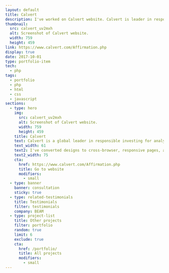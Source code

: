 ```yaml
---
layout: default
title: Calvert
description: I've worked on Calvert website. Calvert is leader in responsible investing for analyzing company performance from finances to environmental policy to diversity.
thumbnail:
  src: calvert_uv2mxh
  alt: Screenshot of Calvert website.
  width: 759
  height: 459
link: https://www.calvert.com/Affirmation.php
display: true
date: 2017-10-01
type: portfolio-item
tech:
  - php
tags:
  - portfolio
  - php
  - html
  - css
  - javascript
sections:
  - type: hero
    img:
      src: calvert_uv2mxh
      alt: Screenshot of Calvert website.
      width: 759
      height: 459
    title: Calvert
    text: Calvert is a global leader in responsible investing for analyzing company performance on everything from finances to environmental policy to diversity.
    text_width: 61
    text2: I've converted designs to cross-browser, responsive pages, and created custom animations.
    text2_width: 75
    cta:
      href: https://www.calvert.com/Affirmation.php
      title: Go to website
      modifiers:
        - small
  - type: banner
    banner: consultation
    sticky: true
  - type: related-testimonials
    title: Testimonials
    filter: testimonials
    company: BEAM
  - type: project-list
    title: Other projects
    filter: portfolio
    random: true
    limit: 6
    exclude: true
    cta:
      href: /portfolio/
      title: All projects
      modifiers:
        - small
---
```

